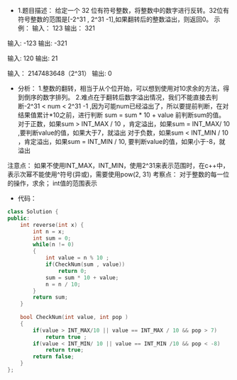 * 1.题目描述：
给定一个 32 位有符号整数，将整数中的数字进行反转。32位有符号整数的范围是[-2^31 , 2^31 -1],如果翻转后的整数溢出，则返回0。
示例：
输入： 123 
输出： 321 

输入:  -123 
输出:  -321 

输入:  120 
输出: 21 

输入： 2147483648（2^31）
输出: 0

* 分析： 
1.整数的翻转，相当于从个位开始，可以想到使用对10求余的方法，得到倒序的数字排列。
2.难点在于翻转后数字溢出情况，我们不能直接去判断-2^31 < num < 2^31 -1 ,因为可能num已经溢出了，所以要提前判断，在对结果值累计*10之前，进行判断
sum = sum * 10 + value 前判断sum的值。
对于正数，如果sum > INT_MAX / 10 ，肯定溢出，如果sum = INT_MAX/ 10 ,要判断value的值，如果大于7，就溢出
对于负数，如果sum < INT_MIN / 10 ，肯定溢出，如果sum = INT_MIN / 10, 要判断value的值，如果小于-8，就溢出

注意点： 如果不使用INT_MAX，INT_MIN，使用2^31来表示范围时，在c++中，表示次幂不能使用^符号(异或)，需要使用pow(2, 31)
考察点： 对于整数的每一位的操作，求余； int值的范围表示
* 代码：

```c++
class Solution {
public:
    int reverse(int x) {
        int n = x;
        int sum = 0;
        while(n != 0)
        {
            int value = n % 10 ;
            if(CheckNum(sum , value))
                return 0;
            sum = sum * 10 + value;
            n = n / 10;
        }
        return sum;
    }
    
    bool CheckNum(int value, int pop )
    {
        if(value > INT_MAX/10 || value == INT_MAX / 10 && pop > 7)
            return true ;
        if(value < INT_MIN/ 10 || value == INT_MIN /10 && pop < -8)
            return true;
        return false;
    }
};
```


